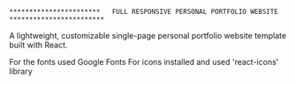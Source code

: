 
    ***********************   FULL RESPONSIVE PERSONAL PORTFOLIO WEBSITE    ************************

A lightweight, customizable single-page personal portfolio website template built with React.

For the fonts used Google Fonts
For icons installed and used 'react-icons' library

